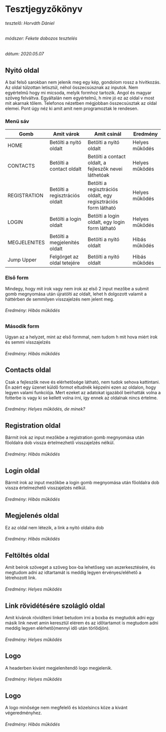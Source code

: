 # Tesztjegyzőkönyv

###### tesztelő: Horváth Dániel
###### módszer: Fekete dobozos tesztelés
###### dátum: 2020.05.07

## Nyitó oldal

A bal felső sarokban nem jelenik meg egy kép, gondolom rossz a hivítkozás. Az oldal túlzottan letisztúl, néhol összecsúsznak az inputok. Nem egyértelmű hogy mi micsoda, melyik formhoz tartozik. Angol és magyar szöveg felváltva. Egyáltalán nem egyértelmű, h mire jó ez az oldal v most mit akarnak tőlem. Telefonos nézetben mégjobban összecsúsztak az oldal elemei. Pont úgy néz ki amit amit nem programoztak le rendesen.

### Menü sáv
|Gomb|Amit várok|Amit csinál|Eredmény|
|---|---|---|---|
|HOME|Betölti a nyitó oldalt|Betölti a nyitó oldalt|Helyes működés|
|CONTACTS|Betölti a contact oldalt|Betölti a contact oldalt, a fejleszők nevei láthetóak|Helyes működés|
|REGISTRATION|Betölti a regisztrációs oldalt|Betölti a regisztrációs oldalt, egy regisztrációs form látható|Helyes működés|
|LOGIN|Betölti a login oldalt|Betölti a login oldalt, egy login form látható|Helyes működés|
|MEGJELENITES|Betölti a megjelenítés oldalt|Betölti a nyitó oldalt|Hibás működés|
|Jump Upper|Felgörget az oldal tetejére|Betölti a nyitó oldalt|Hibás működés|

### Első form
Mindegy, hogy mit írok vagy nem írok az első 2 input mezőbe a submit gomb megnyomása után újratölti az oldalt, lehet h dolgozott valamit a háttérben de semmilyen visszajelzés nem jelent meg.
###### Eredmény: Hibás működés

### Második form
Ugyan az a helyzet, mint az első formmal, nem tudom h mit hova miért írok és semmi visszajelzés
###### Eredmény: Hibás működés

## Contacts oldal
Csak a fejleszők neve és elérhetősége látható, nem tudok sehova kattintani. Én azért egy üzenet küldő formot eltudnék képzelni ezen az oldalon, hogy legyen valami funkciója. Mert ezeket az adatokat igazából beírhatták volna a fotterbe is vagy ki se kellett volna írni, így ennek az oldalnak nincs értelme.
###### Eredmény: Helyes működés, de minek?

## Registration oldal
Bármit írok az input mezőkbe a registration gomb megnyomása után főoldalra dob vissza értelmezhető visszajelzés nélkül.
###### Eredmény: Hibás működés

## Login oldal
Bármit írok az input mezőkbe a login gomb megnyomása után főoldalra dob vissza értelmezhető visszajelzés nélkül.
###### Eredmény: Hibás működés

## Megjelenés oldal
Ez az oldal nem létezik, a link a nyitó oldalra dob
###### Eredmény: Hibás működés

## Feltöltés oldal
Amit beírok szöveget a szöveg box-ba lehetőseg van aszerkesztésére, és megtudom adni az idtartamát is meddig legyen érvényes/eléhető a 
létrehozott link.
###### Eredmény: Helyes  működés

## Link rövidétésére szolágló oldal
Amit kívánok rövidíteni linket betudom irni a boxba és megtudok adni egy másik link nevet amin keresztül elérem és az időtartamot is megtudom adni meddig legyen elérhető(mennyi idő után törlődjön).
###### Eredmény: Helyes  működés

## Logo
A headerben kivánt megjelenítendő logo megjelenik.
###### Eredmény: Helyes  működés

## Logo
A logo minősége nem megfelelő és közelsincs köze a kivánt végeredményhez.
###### Eredmény: Hibás működés
